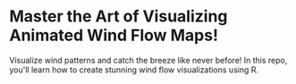# Master the Art of Visualizing Animated Wind Flow Maps!

Visualize wind patterns and catch the breeze like never before! In this repo, you'll learn how to create stunning wind flow visualizations using R.
